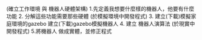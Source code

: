 (確立工作環境 與 機器人硬體架構)
1.先定義我想要什麼樣的機器人，他要有什麼功能
2. 分解這些功能需要那些硬體 
(於模擬環境中開發程式)
3. 建立(下載)模擬家庭環境的gazebo 建立(下載)gazebo模擬機器人
4. 建立 機器人演算法
(於現實中開發程式)
5.將機器人 做成實體，並修正程式
